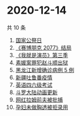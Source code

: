 # 2020-12-14

共 10 条

<!-- BEGIN -->
<!-- 最后更新时间 Mon Dec 14 2020 04:04:12 GMT+0800 (CST) -->
1. [国家公祭日](https://www.zhihu.com/search?q=国家公祭日)
1. [《赛博朋克 2077》结局](https://www.zhihu.com/search?q=2077结局)
1. [《我就是演员》第三季](https://www.zhihu.com/search?q=我就是演员)
1. [素媛案罪犯赵斗顺出狱](https://www.zhihu.com/search?q=素媛案罪犯)
1. [黑龙江新增确诊病例 5 例](https://www.zhihu.com/search?q=黑龙江疫情)
1. [新疆吐鲁番疫情](https://www.zhihu.com/search?q=新疆疫情)
1. [英语四六级考试](https://www.zhihu.com/search?q=四六级考试)
1. [斗罗大陆动画更新](https://www.zhihu.com/search?q=斗罗大陆动画)
1. [网红拉姆前夫被批捕](https://www.zhihu.com/search?q=拉姆前夫)
1. [孕妇未做胸透被拒录用](https://www.zhihu.com/search?q=孕妇应聘教师)
<!-- END -->
